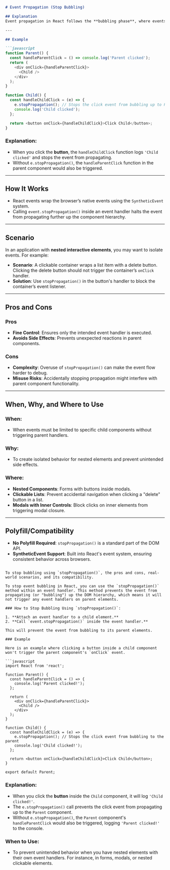 ```markdown
# Event Propagation (Stop Bubbling)

## Explanation
Event propagation in React follows the **bubbling phase**, where events triggered on a child element propagate upward to its parent components. By default, any event on a child element also invokes event handlers on its parent unless explicitly stopped. You can prevent this bubbling behavior using `event.stopPropagation()`.

---

## Example

```javascript
function Parent() {
  const handleParentClick = () => console.log('Parent clicked');
  return (
    <div onClick={handleParentClick}>
      <Child />
    </div>
  );
}

function Child() {
  const handleChildClick = (e) => {
    e.stopPropagation(); // Stops the click event from bubbling up to Parent
    console.log('Child clicked');
  };

  return <button onClick={handleChildClick}>Click Child</button>;
}
```

### Explanation:
- When you click the **button**, the `handleChildClick` function logs `'Child clicked'` and stops the event from propagating.
- Without `e.stopPropagation()`, the `handleParentClick` function in the parent component would also be triggered.

---

## How It Works
- React events wrap the browser’s native events using the `SyntheticEvent` system.
- Calling `event.stopPropagation()` inside an event handler halts the event from propagating further up the component hierarchy.

---

## Scenario
In an application with **nested interactive elements**, you may want to isolate events. For example:
- **Scenario**: A clickable container wraps a list item with a delete button. Clicking the delete button should not trigger the container’s `onClick` handler.
- **Solution**: Use `stopPropagation()` in the button's handler to block the container’s event listener.

---

## Pros and Cons

### **Pros**
- **Fine Control**: Ensures only the intended event handler is executed.
- **Avoids Side Effects**: Prevents unexpected reactions in parent components.

### **Cons**
- **Complexity**: Overuse of `stopPropagation()` can make the event flow harder to debug.
- **Misuse Risks**: Accidentally stopping propagation might interfere with parent component functionality.

---

## When, Why, and Where to Use

### **When**:
- When events must be limited to specific child components without triggering parent handlers.

### **Why**:
- To create isolated behavior for nested elements and prevent unintended side effects.

### **Where**:
- **Nested Components**: Forms with buttons inside modals.
- **Clickable Lists**: Prevent accidental navigation when clicking a "delete" button in a list.
- **Modals with Inner Controls**: Block clicks on inner elements from triggering modal closure.

---

## Polyfill/Compatibility
- **No Polyfill Required**: `stopPropagation()` is a standard part of the DOM API.
- **SyntheticEvent Support**: Built into React's event system, ensuring consistent behavior across browsers.
```

To stop bubbling using `stopPropagation()`, the pros and cons, real-world scenarios, and its compatibility.

To stop event bubbling in React, you can use the `stopPropagation()` method within an event handler. This method prevents the event from propagating (or "bubbling") up the DOM hierarchy, which means it will not trigger any event handlers on parent elements.

### How to Stop Bubbling Using `stopPropagation()`:

1. **Attach an event handler to a child element.**
2. **Call `event.stopPropagation()` inside the event handler.**

This will prevent the event from bubbling to its parent elements.

### Example

Here is an example where clicking a button inside a child component won't trigger the parent component's `onClick` event.

```javascript
import React from 'react';

function Parent() {
  const handleParentClick = () => {
    console.log('Parent clicked!');
  };

  return (
    <div onClick={handleParentClick}>
      <Child />
    </div>
  );
}

function Child() {
  const handleChildClick = (e) => {
    e.stopPropagation(); // Stops the click event from bubbling to the parent
    console.log('Child clicked!');
  };

  return <button onClick={handleChildClick}>Click Child</button>;
}

export default Parent;
```

### Explanation:
- When you click the **button** inside the `Child` component, it will log `'Child clicked!'`.
- The `e.stopPropagation()` call prevents the click event from propagating up to the `Parent` component.
- Without `e.stopPropagation()`, the `Parent` component's `handleParentClick` would also be triggered, logging `'Parent clicked!'` to the console.

### When to Use:
- To prevent unintended behavior when you have nested elements with their own event handlers. For instance, in forms, modals, or nested clickable elements.

